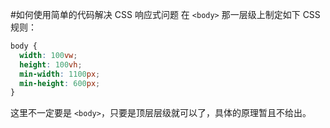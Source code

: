 #如何使用简单的代码解决 CSS 响应式问题
在 `<body>` 那一层级上制定如下 CSS 规则：
```css
body {
  width: 100vw;
  height: 100vh;
  min-width: 1100px;
  min-height: 600px;
}
```
这里不一定要是 `<body>`，只要是顶层层级就可以了，具体的原理暂且不给出。
